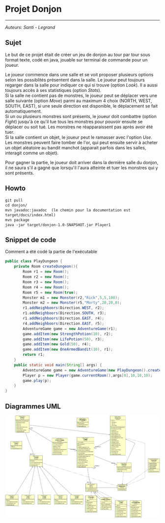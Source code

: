 # Projet Donjon
---------------
*Auteurs: Santi - Legrand*

## Sujet  
Le but de ce projet était de créer un jeu de donjon au tour par tour sous format texte, codé en java, jouable sur terminal de commande pour un joueur.  

Le joueur commence dans une salle et se voit proposer plusieurs options selon les possiblités présentent dans la salle.
Le joueur peut toujours regarger dans la salle pour indiquer ce qui si trouve (option _Look_). Il a aussi toujours accès à ses statistiques (option _Stats_).  
Si la salle ne contient pas de monstres, le joueur peut se déplacer vers une salle suivante (option _Move_) parmi au maximum 4 choix (NORTH, WEST, SOUTH, EAST), si une seule direction est disponible, le déplacement se fait automatiquement.  
Si un ou plusieurs monstres sont présents, le joueur doit combattre (option _Fight_) jusqu'à ce qu'il tue tous les monstres pour pouvoir ensuite se déplacer ou soit tué. Les monstres ne réapparaissent pas après avoir été tuer.  
Si la salle contient un objet, le joueur peut le ramasser avec l'option _Use_. Les monstres peuvent faire tomber de l'or, qui peut ensuite servir à acheter un objet aléatoire au bandit manchot (apparait parfois dans les salles, interagit comme un objet).

Pour gagner la partie, le joueur doit arriver dans la dernière salle du donjon, il ne saura s'il a gagné que lorsqu'il l'aura atteinte et tuer les monstres qui y sont présents.  


## Howto  
    git pull  
    cd donjon/
    mvn javadoc:javadoc  (le chemin pour la documentation est target/docs/index.html)  
    mvn package  
    java -jar target/donjon-1.0-SNAPSHOT.jar Player1  

## Snippet de code

Comment a été codé la partie de l'exécutable

````java
public class PlayDungeon {
	private Room createDungeon(){
		Room r1 = new Room();
		Room r2 = new Room();
		Room r3 = new Room();
		Room r4 = new Room();
		Room r5 = new Room(true);
		Monster m1 = new Monster(r2,"Rick",5,5,100);
		Monster m2 = new Monster(r5,"Morty",20,20,0);
		r1.addNeighboors(Direction.WEST, r2);
		r1.addNeighboors(Direction.SOUTH, r3);
		r1.addNeighboors(Direction.EAST, r4);
		r4.addNeighboors(Direction.EAST, r5);
		AdventureGame game = new AdventureGame(r1);
		game.addItem(new StrengthPotion(10), r2);
		game.addItem(new LifePotion(50), r3);
		game.addItem(new Gold(50), r4);
		game.addItem(new OneArmedBandit(10), r1);
		return r1;
	}
	public static void main(String[] args) {
		AdventureGame game = new AdventureGame(new PlayDungeon().createDungeon());
		Player p = new Player(game.currentRoom(),args[0],10,10,10);
		game.play(p);
	}
}
````

## Diagrammes UML
![Diagrammes UML des classes](UML.gif)
